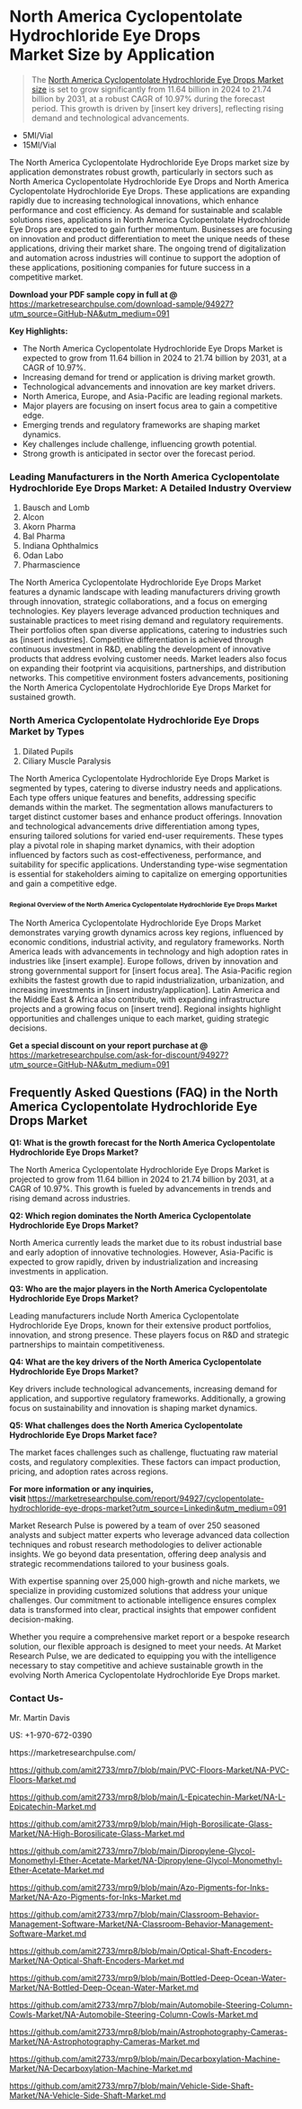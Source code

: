 <h1>North America Cyclopentolate Hydrochloride Eye Drops Market&nbsp;Size by Application</h1><blockquote><p>The <a href="https://marketresearchpulse.com/download-sample/94927?utm_source=GitHub-NA&amp;utm_medium=091">North America Cyclopentolate Hydrochloride Eye Drops Market size</a> is set to grow significantly from 11.64 billion in 2024 to 21.74 billion by 2031, at a robust CAGR of 10.97% during the forecast period. This growth is driven by [insert key drivers], reflecting rising demand and technological advancements.</p></blockquote><ul><li>5Ml/Vial<li> 15Ml/Vial</li></ul><p>The North America Cyclopentolate Hydrochloride Eye Drops market size by application demonstrates robust growth, particularly in sectors such as North America Cyclopentolate Hydrochloride Eye Drops and North America Cyclopentolate Hydrochloride Eye Drops. These applications are expanding rapidly due to increasing technological innovations, which enhance performance and cost efficiency. As demand for sustainable and scalable solutions rises, applications in North America Cyclopentolate Hydrochloride Eye Drops are expected to gain further momentum. Businesses are focusing on innovation and product differentiation to meet the unique needs of these applications, driving their market share. The ongoing trend of digitalization and automation across industries will continue to support the adoption of these applications, positioning companies for future success in a competitive market.</p><p><strong>Download your PDF sample copy in full at @ </strong><a href="https://marketresearchpulse.com/download-sample/94927?utm_source=GitHub-NA&amp;utm_medium=091">https://marketresearchpulse.com/download-sample/94927?utm_source=GitHub-NA&amp;utm_medium=091</a></p><p><strong>Key Highlights: </strong></p><ul><li>The North America Cyclopentolate Hydrochloride Eye Drops Market is expected to grow from 11.64 billion in 2024 to 21.74 billion by 2031, at a CAGR of 10.97%.</li><li>Increasing demand for trend or application is driving market growth.</li><li>Technological advancements and innovation are key market drivers.</li><li>North America, Europe, and Asia-Pacific are leading regional markets.</li><li>Major players are focusing on insert focus area to gain a competitive edge.</li><li>Emerging trends and regulatory frameworks are shaping market dynamics.</li><li>Key challenges include challenge, influencing growth potential.</li><li>Strong growth is anticipated in sector over the forecast period.</li></ul><h3>Leading Manufacturers in the North America Cyclopentolate Hydrochloride Eye Drops Market: A Detailed Industry Overview</h3><ol><li>Bausch and Lomb</li><li>Alcon</li><li>Akorn Pharma</li><li>Bal Pharma</li><li>Indiana Ophthalmics</li><li>Odan Labo</li><li>Pharmascience</li></ol><div class="flex max-w-full flex-col flex-grow"><div class="min-h-8 text-message flex w-full flex-col items-end gap-2 whitespace-normal break-words [.text-message+&amp;]:mt-5" dir="auto" data-message-author-role="assistant" data-message-id="fd8432e4-4910-450d-b182-61b7bfb0a01f" data-message-model-slug="gpt-4o"><div class="flex w-full flex-col gap-1 empty:hidden first:pt-[3px]"><div class="markdown prose w-full break-words dark:prose-invert light"><p>The North America Cyclopentolate Hydrochloride Eye Drops Market features a dynamic landscape with leading manufacturers driving growth through innovation, strategic collaborations, and a focus on emerging technologies. Key players leverage advanced production techniques and sustainable practices to meet rising demand and regulatory requirements. Their portfolios often span diverse applications, catering to industries such as [insert industries]. Competitive differentiation is achieved through continuous investment in R&amp;D, enabling the development of innovative products that address evolving customer needs. Market leaders also focus on expanding their footprint via acquisitions, partnerships, and distribution networks. This competitive environment fosters advancements, positioning the North America Cyclopentolate Hydrochloride Eye Drops Market for sustained growth.</p></div></div></div></div><h3>North America Cyclopentolate Hydrochloride Eye Drops Market by Types</h3><ol><li>Dilated Pupils<li> Ciliary Muscle Paralysis</li></ol><div class="flex max-w-full flex-col flex-grow"><div class="min-h-8 text-message flex w-full flex-col items-end gap-2 whitespace-normal break-words [.text-message+&amp;]:mt-5" dir="auto" data-message-author-role="assistant" data-message-id="084470be-0bb7-4664-bddf-5156b4f41249" data-message-model-slug="gpt-4o-mini"><div class="flex w-full flex-col gap-1 empty:hidden first:pt-[3px]"><div class="markdown prose w-full break-words dark:prose-invert light"><p>The North America Cyclopentolate Hydrochloride Eye Drops Market is segmented by types, catering to diverse industry needs and applications. Each type offers unique features and benefits, addressing specific demands within the market. The segmentation allows manufacturers to target distinct customer bases and enhance product offerings. Innovation and technological advancements drive differentiation among types, ensuring tailored solutions for varied end-user requirements. These types play a pivotal role in shaping market dynamics, with their adoption influenced by factors such as cost-effectiveness, performance, and suitability for specific applications. Understanding type-wise segmentation is essential for stakeholders aiming to capitalize on emerging opportunities and gain a competitive edge.</p></div></div></div></div><h3><span style="font-size: 11px;">Regional Overview of the North America Cyclopentolate Hydrochloride Eye Drops Market</span></h3><div class="flex max-w-full flex-col flex-grow"><div class="min-h-8 text-message flex w-full flex-col items-end gap-2 whitespace-normal break-words [.text-message+&amp;]:mt-5" dir="auto" data-message-author-role="assistant" data-message-id="e9038762-ce64-4e30-91c9-9bd413514231" data-message-model-slug="gpt-4o-mini"><div class="flex w-full flex-col gap-1 empty:hidden first:pt-[3px]"><div class="markdown prose w-full break-words dark:prose-invert light"><p>The North America Cyclopentolate Hydrochloride Eye Drops Market demonstrates varying growth dynamics across key regions, influenced by economic conditions, industrial activity, and regulatory frameworks. North America leads with advancements in technology and high adoption rates in industries like [insert example]. Europe follows, driven by innovation and strong governmental support for [insert focus area]. The Asia-Pacific region exhibits the fastest growth due to rapid industrialization, urbanization, and increasing investments in [insert industry/application]. Latin America and the Middle East &amp; Africa also contribute, with expanding infrastructure projects and a growing focus on [insert trend]. Regional insights highlight opportunities and challenges unique to each market, guiding strategic decisions.</p></div></div></div></div><p><strong>Get a special discount on your report purchase at @ </strong><a href="https://marketresearchpulse.com/ask-for-discount/94927?utm_source=GitHub-NA&amp;utm_medium=091">https://marketresearchpulse.com/ask-for-discount/94927?utm_source=GitHub-NA&amp;utm_medium=091</a></p><h2>Frequently Asked Questions (FAQ) in the North America Cyclopentolate Hydrochloride Eye Drops Market</h2><p><strong>Q1: What is the growth forecast for the North America Cyclopentolate Hydrochloride Eye Drops Market?</strong></p><p>The North America Cyclopentolate Hydrochloride Eye Drops Market is projected to grow from 11.64 billion in 2024 to 21.74 billion by 2031, at a CAGR of 10.97%. This growth is fueled by advancements in trends and rising demand across industries.</p><p><strong>Q2: Which region dominates the North America Cyclopentolate Hydrochloride Eye Drops Market?</strong></p><p>North America currently leads the market due to its robust industrial base and early adoption of innovative technologies. However, Asia-Pacific is expected to grow rapidly, driven by industrialization and increasing investments in application.</p><p><strong>Q3: Who are the major players in the North America Cyclopentolate Hydrochloride Eye Drops Market?</strong></p><p>Leading manufacturers include North America Cyclopentolate Hydrochloride Eye Drops, known for their extensive product portfolios, innovation, and strong presence. These players focus on R&amp;D and strategic partnerships to maintain competitiveness.</p><p><strong>Q4: What are the key drivers of the North America Cyclopentolate Hydrochloride Eye Drops Market?</strong></p><p>Key drivers include technological advancements, increasing demand for application, and supportive regulatory frameworks. Additionally, a growing focus on sustainability and innovation is shaping market dynamics.</p><p><strong>Q5: What challenges does the North America Cyclopentolate Hydrochloride Eye Drops Market face?</strong></p><p>The market faces challenges such as challenge, fluctuating raw material costs, and regulatory complexities. These factors can impact production, pricing, and adoption rates across regions.</p><p><strong>For more information or any inquiries, visit&nbsp;</strong><a href="https://marketresearchpulse.com/report/94927/cyclopentolate-hydrochloride-eye-drops-market?utm_source=Linkedin&utm_medium=091">https://marketresearchpulse.com/report/94927/cyclopentolate-hydrochloride-eye-drops-market?utm_source=Linkedin&utm_medium=091</a></p><p>Market Research Pulse is powered by a team of over 250 seasoned analysts and subject matter experts who leverage advanced data collection techniques and robust research methodologies to deliver actionable insights. We go beyond data presentation, offering deep analysis and strategic recommendations tailored to your business goals.</p><p>With expertise spanning over 25,000 high-growth and niche markets, we specialize in providing customized solutions that address your unique challenges. Our commitment to actionable intelligence ensures complex data is transformed into clear, practical insights that empower confident decision-making.</p><p>Whether you require a comprehensive market report or a bespoke research solution, our flexible approach is designed to meet your needs. At Market Research Pulse, we are dedicated to equipping you with the intelligence necessary to stay competitive and achieve sustainable growth in the evolving North America Cyclopentolate Hydrochloride Eye Drops market.</p><h3><strong>Contact Us-</strong></h3><p>Mr. Martin Davis</p><p>US: +1-970-672-0390</p><p>https://marketresearchpulse.com/</p><p><a href="https://github.com/amit2733/mrp7/blob/main/PVC-Floors-Market/NA-PVC-Floors-Market.md">https://github.com/amit2733/mrp7/blob/main/PVC-Floors-Market/NA-PVC-Floors-Market.md</a></p><p><a href="https://github.com/amit2733/mrp8/blob/main/L-Epicatechin-Market/NA-L-Epicatechin-Market.md">https://github.com/amit2733/mrp8/blob/main/L-Epicatechin-Market/NA-L-Epicatechin-Market.md</a></p><p><a href="https://github.com/amit2733/mrp9/blob/main/High-Borosilicate-Glass-Market/NA-High-Borosilicate-Glass-Market.md">https://github.com/amit2733/mrp9/blob/main/High-Borosilicate-Glass-Market/NA-High-Borosilicate-Glass-Market.md</a></p><p><a href="https://github.com/amit2733/mrp7/blob/main/Dipropylene-Glycol-Monomethyl-Ether-Acetate-Market/NA-Dipropylene-Glycol-Monomethyl-Ether-Acetate-Market.md">https://github.com/amit2733/mrp7/blob/main/Dipropylene-Glycol-Monomethyl-Ether-Acetate-Market/NA-Dipropylene-Glycol-Monomethyl-Ether-Acetate-Market.md</a></p><p><a href="https://github.com/amit2733/mrp9/blob/main/Azo-Pigments-for-Inks-Market/NA-Azo-Pigments-for-Inks-Market.md">https://github.com/amit2733/mrp9/blob/main/Azo-Pigments-for-Inks-Market/NA-Azo-Pigments-for-Inks-Market.md</a></p><p><a href="https://github.com/amit2733/mrp7/blob/main/Classroom-Behavior-Management-Software-Market/NA-Classroom-Behavior-Management-Software-Market.md">https://github.com/amit2733/mrp7/blob/main/Classroom-Behavior-Management-Software-Market/NA-Classroom-Behavior-Management-Software-Market.md</a></p><p><a href="https://github.com/amit2733/mrp8/blob/main/Optical-Shaft-Encoders-Market/NA-Optical-Shaft-Encoders-Market.md">https://github.com/amit2733/mrp8/blob/main/Optical-Shaft-Encoders-Market/NA-Optical-Shaft-Encoders-Market.md</a></p><p><a href="https://github.com/amit2733/mrp9/blob/main/Bottled-Deep-Ocean-Water-Market/NA-Bottled-Deep-Ocean-Water-Market.md">https://github.com/amit2733/mrp9/blob/main/Bottled-Deep-Ocean-Water-Market/NA-Bottled-Deep-Ocean-Water-Market.md</a></p><p><a href="https://github.com/amit2733/mrp7/blob/main/Automobile-Steering-Column-Cowls-Market/NA-Automobile-Steering-Column-Cowls-Market.md">https://github.com/amit2733/mrp7/blob/main/Automobile-Steering-Column-Cowls-Market/NA-Automobile-Steering-Column-Cowls-Market.md</a></p><p><a href="https://github.com/amit2733/mrp8/blob/main/Astrophotography-Cameras-Market/NA-Astrophotography-Cameras-Market.md">https://github.com/amit2733/mrp8/blob/main/Astrophotography-Cameras-Market/NA-Astrophotography-Cameras-Market.md</a></p><p><a href="https://github.com/amit2733/mrp9/blob/main/Decarboxylation-Machine-Market/NA-Decarboxylation-Machine-Market.md">https://github.com/amit2733/mrp9/blob/main/Decarboxylation-Machine-Market/NA-Decarboxylation-Machine-Market.md</a></p><p><a href="https://github.com/amit2733/mrp7/blob/main/Vehicle-Side-Shaft-Market/NA-Vehicle-Side-Shaft-Market.md">https://github.com/amit2733/mrp7/blob/main/Vehicle-Side-Shaft-Market/NA-Vehicle-Side-Shaft-Market.md</a></p>

